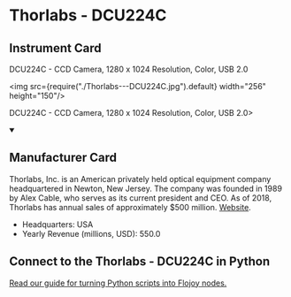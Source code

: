 
# Thorlabs - DCU224C

## Instrument Card

<div className="flex">

<div>

DCU224C - CCD Camera, 1280 x 1024 Resolution, Color, USB 2.0

</div>

<img src={require("./Thorlabs---DCU224C.jpg").default} width="256" height="150"/>

</div>

DCU224C - CCD Camera, 1280 x 1024 Resolution, Color, USB 2.0>

<details open>
<summary><h2>Manufacturer Card</h2></summary>

Thorlabs, Inc. is an American privately held optical equipment company headquartered in Newton, New Jersey. The company was founded in 1989 by Alex Cable, who serves as its current president and CEO. As of 2018, Thorlabs has annual sales of approximately $500 million. <a href="https://www.thorlabs.com/">Website</a>.

<ul>
  <li>Headquarters: USA</li>
  <li>Yearly Revenue (millions, USD): 550.0</li>
</ul>
</details>

## Connect to the Thorlabs - DCU224C in Python

[Read our guide for turning Python scripts into Flojoy nodes.](https://docs.flojoy.ai/custom-nodes/creating-custom-node/)


